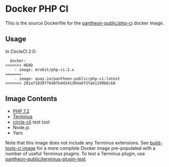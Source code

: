 # Docker PHP CI

<!-- [![docker pull quay.io/pantheon-public/php-ci](https://img.shields.io/badge/image-quay-blue.svg)](https://quay.io/repository/pantheon-public/php-ci) -->

This is the source Dockerfile for the [pantheon-public/php-ci](https://quay.io/repository/pantheon-public/php-ci) docker image.

## Usage
In CircleCI 2.0:
```
  docker:
<<<<<<< HEAD
    - image: mrobit/php-ci:2.x
=======
    - image: quay.io/pantheon-public/php-ci:latest
>>>>>>> 281af183977640fb4454130da6f3fab1199b6cb8
```
## Image Contents

- [PHP 7.2](https://github.com/drupal-docker/php/tree/master/7.2)
- [Terminus](https://github.com/pantheon-systems/terminus)
- [circle-cli](https://github.com/circle-cli/circle-cli) test tool
- Node.js
- Yarn

Note that this image does not include any Terminus extensions. See [build-tools-ci image](https://github.com/pantheon-systems/docker-build-tools-ci) for a more complete Docker image pre-populated with a number of useful Terminus plugins. To test a Terminus plugin, use [pantheon-public/terminus-plugin-test](https://quay.io/repository/pantheon-public/terminus-plugin-test).

